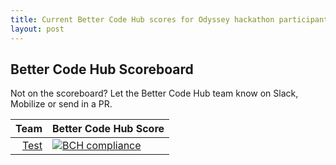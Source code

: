 ```yaml
---
title: Current Better Code Hub scores for Odyssey hackathon participants
layout: post
---
```


## Better Code Hub Scoreboard

Not on the scoreboard? Let the Better Code Hub team know on Slack, Mobilize or send in a PR.

|Team | Better Code Hub Score |
| ---: | --- |
|[Test](https://github.com/Blockchaingers/ac-bc) | [![BCH compliance](https://bettercodehub.com/edge/badge/Blockchaingers/AC-BC?branch=master&token=1314b88105d9dabfaa4638580e7c17fe34ac2ce0)](https://bettercodehub.com/)

